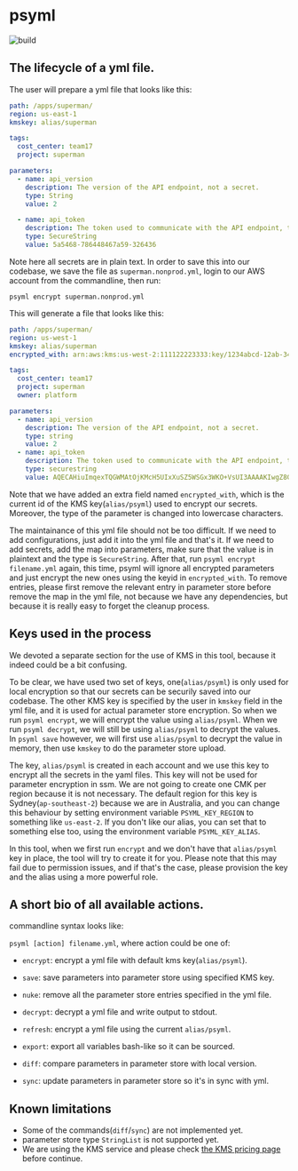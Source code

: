 # psyml

![build](https://github.com/xiaket/psyml/workflows/ci/badge.svg)

## The lifecycle of a yml file.

The user will prepare a yml file that looks like this:

```yaml
path: /apps/superman/
region: us-east-1
kmskey: alias/superman

tags:
  cost_center: team17
  project: superman

parameters:
  - name: api_version
    description: The version of the API endpoint, not a secret.
    type: String
    value: 2

  - name: api_token
    description: The token used to communicate with the API endpoint, typically a secret
    type: SecureString
    value: 5a5468-786448467a59-326436
```

Note here all secrets are in plain text. In order to save this into our codebase, we save the file as `superman.nonprod.yml`, login to our AWS account from the commandline, then run:

`psyml encrypt superman.nonprod.yml`

This will generate a file that looks like this:

```yaml
path: /apps/superman/
region: us-west-1
kmskey: alias/superman
encrypted_with: arn:aws:kms:us-west-2:111122223333:key/1234abcd-12ab-34cd-56ef-1234567890ab

tags:
  cost_center: team17
  project: superman
  owner: platform

parameters:
  - name: api_version
    description: The version of the API endpoint, not a secret.
    type: string
    value: 2
  - name: api_token
    description: The token used to communicate with the API endpoint, typically a secret
    type: securestring
    value: AQECAHiuImqexTQGWMAtOjKMcH5UIxXuSZ5WSGx3WKO+VsUI3AAAAKIwgZ8GCsqGSIb3DQEHBqCBkTCBjgIBADCBiAyJKoZIhvcNAQcBMB4GCWCGSAFLAwQBLjARBAwT3cwVGtUYHz02irsCARCAW8a4Tp7pL+inl7Je7x1xEr84Q4lN11t3dNFVycpMZALe185DYow4i1GlaJnJnB7g6V1ZaiB+b+Diap/5AuM/K3bjLmcTq0molBnn2TG3r0uj70lP0FSqP+XwQ+8=
```

Note that we have added an extra field named `encrypted_with`, which is the current id of the KMS key(`alias/psyml`) used to encrypt our secrets. Moreover, the type of the parameter is changed into lowercase characters.

The maintainance of this yml file should not be too difficult. If we need to add configurations, just add it into the yml file and that's it. If we need to add secrets, add the map into parameters, make sure that the value is in plaintext and the type is `SecureString`. After that, run `psyml encrypt filename.yml` again, this time, psyml will ignore all encrypted parameters and just encrypt the new ones using the keyid in `encrypted_with`. To remove entries, please first remove the relevant entry in parameter store before remove the map in the yml file, not because we have any dependencies, but because it is really easy to forget the cleanup process.

## Keys used in the process

We devoted a separate section for the use of KMS in this tool, because it indeed could be a bit confusing.

To be clear, we have used two set of keys, one(`alias/psyml`) is only used for local encryption so that our secrets can be securily saved into our codebase. The other KMS key is specified by the user in `kmskey` field in the yml file, and it is used for actual parameter store encryption. So when we run `psyml encrypt`, we will encrypt the value using `alias/psyml`. When we run `psyml decrypt`, we will still be using `alias/psyml` to decrypt the values. In `psyml save` however, we will first use `alias/psyml` to decrypt the value in memory, then use `kmskey` to do the parameter store upload.

The key, `alias/psyml` is created in each account and we use this key to encrypt all the secrets in the yaml files. This key will not be used for parameter encryption in ssm. We are not going to create one CMK per region because it is not necessary. The default region for this key is Sydney(`ap-southeast-2`) because we are in Australia, and you can change this behaviour by setting environment variable `PSYML_KEY_REGION` to something like `us-east-2`. If you don't like our alias, you can set that to something else too, using the environment variable `PSYML_KEY_ALIAS`.

In this tool, when we first run `encrypt` and we don't have that `alias/psyml` key in place, the tool will try to create it for you. Please note that this may fail due to permission issues, and if that's the case, please provision the key and the alias using a more powerful role.

## A short bio of all available actions.

commandline syntax looks like:

`psyml [action] filename.yml`, where action could be one of:

* `encrypt`: encrypt a yml file with default kms key(`alias/psyml`).
* `save`: save parameters into parameter store using specified KMS key.
* `nuke`: remove all the parameter store entries specified in the yml file.
* `decrypt`: decrypt a yml file and write output to stdout.
* `refresh`: encrypt a yml file using the current `alias/psyml`.
* `export`: export all variables bash-like so it can be sourced.

* `diff`: compare parameters in parameter store with local version.
* `sync`: update parameters in parameter store so it's in sync with yml.

## Known limitations

* Some of the commands(`diff`/`sync`) are not implemented yet.
* parameter store type `StringList` is not supported yet.
* We are using the KMS service and please check [the KMS pricing page](https://aws.amazon.com/kms/pricing/) before continue.
